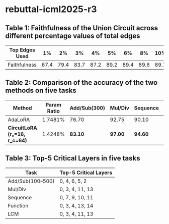 # rebuttal-icml2025-r3

## Table 1: Faithfulness of the Union Circuit across different percentage values of total edges
| Top Edges Used | 1%   | 2%   | 3%   | 4%   | 5%   | 6%   | 8%   | 10%  |
| -------------- | ---- | ---- | ---- | ---- | ---- | ---- | ---- | ---- |
| Faithfulness   | 67.4 | 79.4 | 83.7 | 87.2 | 89.2 | 89.4 | 89.6 | 89.7 |

## Table 2: Comparison of the accuracy of the two methods on five tasks
| Method                          | Param Ratio | Add/Sub(300) | Mul/Div   | Sequence  | LCM       | Function   |
| ------------------------------- | ----------- | ------------ | --------- | --------- | --------- | ---------- |
| AdaLoRA                         | 1.7481%     | 76.70        | 92.75     | 90.10     | 89.80     | 98.20      |
| **CircuitLoRA (rₒ=16, r_c=64)** | 1.4248%     | **83.10**    | **97.00** | **94.60** | **93.00** | 99.50      |

## Table 3: Top-5 Critical Layers in five tasks
| Task             | Top-5 Critical Layers |
| ---------------- | --------------------- |
| Add/Sub(100–500) | 0, 4, 6, 5, 2         |
| Mul/Div          | 0, 3, 4, 11, 13       |
| Sequence         | 0, 7, 9, 10, 11       |
| Function         | 0, 3, 4, 13, 14       |
| LCM              | 0, 3, 4, 11, 13       |
